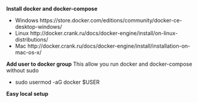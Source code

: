 <strong>Install docker and docker-compose</strong>
<ul>
<li>Windows https://store.docker.com/editions/community/docker-ce-desktop-windows/</li>
<li>Linux http://docker.crank.ru/docs/docker-engine/install/on-linux-distributions/</li>
<li>Mac http://docker.crank.ru/docs/docker-engine/install/installation-on-mac-os-x/</li>
</ul>
<strong>Add user to docker group</strong>
This allow you run docker and docker-compose without sudo
<ul>
<li>sudo usermod -aG docker $USER</li>
</ul>
<strong>Easy local setup</strong>
